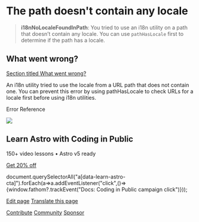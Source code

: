 The path doesn't contain any locale
===================================

> **i18nNoLocaleFoundInPath**: You tried to use an i18n utility on a path that doesn’t contain any locale. You can use `pathHasLocale` first to determine if the path has a locale.

What went wrong?
----------------

[Section titled What went wrong?](#what-went-wrong)

An i18n utility tried to use the locale from a URL path that does not contain one. You can prevent this error by using pathHasLocale to check URLs for a locale first before using i18n utilities.

Error Reference

![](/_astro/CodingInPublic.DpaYu7Qd_5sx41.webp)

Learn Astro with **Coding in Public**
-------------------------------------

150+ video lessons • Astro v5 ready

[Get 20% off](https://learnastro.dev?code=ASTRO_PROMO)

document.querySelectorAll("a\[data-learn-astro-cta\]").forEach(a=>a.addEventListener("click",()=>{window.fathom?.trackEvent("Docs: Coding in Public campaign click")}));

[Edit page](https://github.com/withastro/astro/blob/main/packages/astro/src/core/errors/errors-data.ts) [Translate this page](https://contribute.docs.astro.build/guides/i18n/)

[Contribute](/en/contribute/) [Community](https://astro.build/chat) [Sponsor](https://opencollective.com/astrodotbuild)

